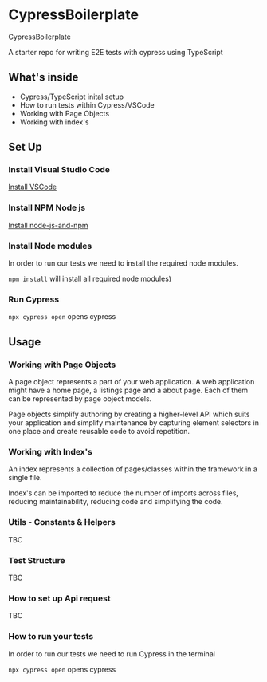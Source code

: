 # CypressBoilerplate
CypressBoilerplate

A starter repo for writing E2E tests with cypress using TypeScript


## What's inside

- Cypress/TypeScript inital setup
- How to run tests within Cypress/VSCode
- Working with Page Objects
- Working with index's

## Set Up

### Install Visual Studio Code

[Install VSCode](https://code.visualstudio.com/download)

### Install NPM Node js

[Install node-js-and-npm](https://docs.npmjs.com/downloading-and-installing-node-js-and-npm)

### Install Node modules

In order to run our tests we need to install the required node modules.

`npm install` will install all required node modules)

### Run Cypress

`npx cypress open` opens cypress


## Usage

### Working with Page Objects

A page object represents a part of your web application. A web application might have a home page, a listings page and a about page. Each of them can be represented by page object models.

Page objects simplify authoring by creating a higher-level API which suits your application and simplify maintenance by capturing element selectors in one place and create reusable code to avoid repetition.


### Working with Index's

An index represents a collection of pages/classes within the framework in a single file.

Index's can be imported to reduce the number of imports across files, reducing maintainability, reducing code and simplifying the code.



### Utils - Constants & Helpers

TBC

### Test Structure

TBC

### How to set up Api request

TBC

### How to run your tests

In order to run our tests we need to run Cypress in the terminal

`npx cypress open` opens cypress




